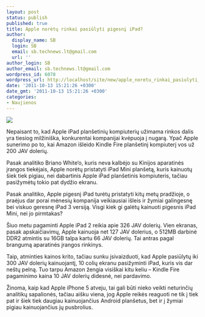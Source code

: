 ```yaml
---
layout: post
status: publish
published: true
title: Apple norėtų rinkai pasiūlyti pigesnį iPad?
author:
  display_name: SB
  login: SB
  email: sb.technews.lt@gmail.com
  url: ''
author_login: SB
author_email: sb.technews.lt@gmail.com
wordpress_id: 6078
wordpress_url: http://localhost/site/new/apple_noretu_rinkai_pasiulyti_pigesni_ipad/
date: '2011-10-13 15:21:26 +0300'
date_gmt: '2011-10-13 15:21:26 +0300'
categories:
- Naujienos
---
```

<div class="imgright"><img src="http://technews.lt/upload/apple-ipad-2.jpg"  /></div>
<p>Nepaisant to, kad Apple iPad planšetinių kompiuterių užimama rinkos dalis yra tiesiog milžiniška, konkurentai kompanijai kvėpuoja į nugarą. Ypač Apple sunerimo po to, kai Amazon išleido Kindle Fire planšetinį kompiuterį vos už 200 JAV dolerių.</p>
<p>Pasak analitiko Briano White‘o, kuris neva kalbėjo su Kinijos aparatinės įrangos tiekėjais, Apple norėtų pristatyti iPad Mini planšetą, kuris kainuotų šiek tiek pigiau, nei dabartinis Apple iPad planšetinis kompiuteris, tačiau pasižymėtų tokio pat dydžio ekranu.</p>
<p>Pasak analitiko, Apple pigesnį iPad turėtų pristatyti kitų metų pradžioje, o praėjus dar porai mėnesių kompanija veikiausiai išleis ir žymiai galingesnę bei viskuo geresnę iPad 3 versiją. Visgi kiek gi galėtų kainuoti pigesnis iPad Mini, nei jo pirmtakas?</p>
<p>Šiuo metu pagaminti Apple iPad 2 reikia apie 326 JAV dolerių. Vien ekranas, pasak apskaičiavimų, Apple kainuoja net 127 JAV dolerius, o 512MB darbinė DDR2 atmintis su 16GB talpa kartu 66 JAV dolerių. Tai antras pagal brangumą aparatinės įrangos rinkinys.</p>
<p>Taip, atminties kainos krito, tačiau sunku įsivaizduoti, kad Apple pasiūlytų iki 300 JAV dolerių kainuojantį, 10 colių ekranu pasižyminti iPad, kuris vis dar neštų pelną. Tuo tarpu Amazon žengia visiškai kitu keliu – Kindle Fire pagaminimo kaina 10 JAV dolerių didesnė, nei pardavimo.</p>
<p>Žinoma, kaip kad Apple iPhone 5 atveju, tai gali būti nieko veikti neturinčių analitikų sapalionės, tačiau aišku viena, jog Apple reikės reaguoti ne tik į tiek pat ir šiek tiek daugiau kainuojančius Android planšetus, bet ir į žymiai pigiau kainuojančius jų pusbrolius.</p>
